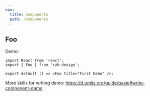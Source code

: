```yaml
---
nav:
  title: Components
  path: /components
---
```


## Foo

Demo:

```tsx
import React from 'react';
import { Foo } from 'rzh-design';

export default () => <Foo title="First Demo" />;
```

More skills for writing demo: https://d.umijs.org/guide/basic#write-component-demo
